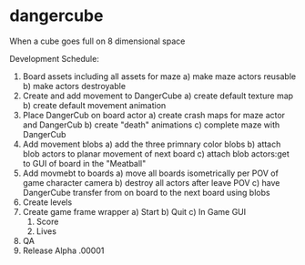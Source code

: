 # dangercube
When a cube goes full on 8 dimensional space

Development Schedule:
1) Board assets including all assets for maze
  a) make maze actors reusable
  b) make actors destroyable
2) Create and add movement to DangerCube
  a) create default texture map
  b) create default movement animation
3) Place DangerCub on board actor
  a) create crash maps for maze actor and DangerCub
  b) create "death" animations
  c) complete maze with DangerCub
4) Add movement blobs
  a) add the three primnary color blobs
  b) attach blob actors to planar movement of next board
  c) attach blob actors:get to GUI of board in the "Meatball"
5) Add movmebt to boards
  a) move all boards isometrically per POV of game character camera 
  b) destroy all actors after leave POV
  c) have DangerCube transfer from on board to the next board using blobs
6) Create levels
7) Create game frame wrapper
  a) Start
  b) Quit
  c) In Game GUI
    1) Score
    2) Lives
8) QA
9) Release Alpha .00001
